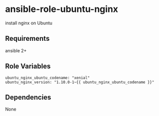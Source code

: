 ansible-role-ubuntu-nginx
=========

install nginx on Ubuntu

Requirements
------------

ansible 2+

Role Variables
--------------

    ubuntu_nginx_ubuntu_codename: "xenial"
    ubuntu_nginx_version: "1.10.0-1~{{ ubuntu_nginx_ubuntu_codename }}"

Dependencies
------------

None
